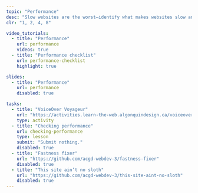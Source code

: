 ```yaml
---
topic: "Performance"
desc: "Slow websites are the worst—identify what makes websites slow and how to fix the problems."
clr: "1, 2, 4, 8"

video_tutorials:
  - title: "Performance"
    url: performance
    videos: true
  - title: "Performance checklist"
    url: performance-checklist
    highlight: true

slides:
  - title: "Performance"
    url: performance
    disabled: true

tasks:
  - title: "VoiceOver Voyageur"
    url: "https://activities.learn-the-web.algonquindesign.ca/voiceover-voyageur/"
    type: activity
  - title: "Checking performance"
    url: checking-performance
    type: lesson
    submit: "Submit nothing."
    disabled: true
  - title: "Fastness fixer"
    url: "https://github.com/acgd-webdev-3/fastness-fixer"
    disabled: true
  - title: "This site ain’t no sloth"
    url: "https://github.com/acgd-webdev-3/this-site-aint-no-sloth"
    disabled: true
---
```

